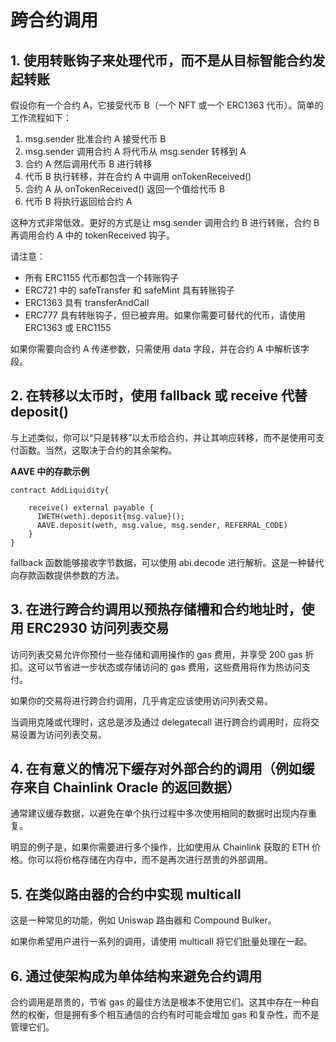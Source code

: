 # **跨合约调用**

## **1. 使用转账钩子来处理代币，而不是从目标智能合约发起转账**

假设你有一个合约 A，它接受代币 B（一个 NFT 或一个 ERC1363 代币）。简单的工作流程如下：

1. msg.sender 批准合约 A 接受代币 B
2. msg.sender 调用合约 A 将代币从 msg.sender 转移到 A
3. 合约 A 然后调用代币 B 进行转移
4. 代币 B 执行转移，并在合约 A 中调用 onTokenReceived()
5. 合约 A 从 onTokenReceived() 返回一个值给代币 B
6. 代币 B 将执行返回给合约 A

这种方式非常低效。更好的方式是让 msg.sender 调用合约 B 进行转账，合约 B 再调用合约 A 中的 tokenReceived 钩子。

请注意：

- 所有 ERC1155 代币都包含一个转账钩子
- ERC721 中的 safeTransfer 和 safeMint 具有转账钩子
- ERC1363 具有 transferAndCall
- ERC777 具有转账钩子，但已被弃用。如果你需要可替代的代币，请使用 ERC1363 或 ERC1155

如果你需要向合约 A 传递参数，只需使用 data 字段，并在合约 A 中解析该字段。

## **2. 在转移以太币时，使用 fallback 或 receive 代替 deposit()**

与上述类似，你可以“只是转移”以太币给合约，并让其响应转移，而不是使用可支付函数。当然，这取决于合约的其余架构。

**AAVE 中的存款示例**

```
contract AddLiquidity{

    receive() external payable {
      IWETH(weth).deposit{msg.value}();
      AAVE.deposit(weth, msg.value, msg.sender, REFERRAL_CODE)
    }
}
```

fallback 函数能够接收字节数据，可以使用 abi.decode 进行解析。这是一种替代向存款函数提供参数的方法。

## **3. 在进行跨合约调用以预热存储槽和合约地址时，使用 ERC2930 访问列表交易**

访问列表交易允许你预付一些存储和调用操作的 gas 费用，并享受 200 gas 折扣。这可以节省进一步状态或存储访问的 gas 费用，这些费用将作为热访问支付。

如果你的交易将进行跨合约调用，几乎肯定应该使用访问列表交易。

当调用克隆或代理时，这总是涉及通过 delegatecall 进行跨合约调用时，应将交易设置为访问列表交易。

## **4. 在有意义的情况下缓存对外部合约的调用（例如缓存来自 Chainlink Oracle 的返回数据）**

通常建议缓存数据，以避免在单个执行过程中多次使用相同的数据时出现内存重复。

明显的例子是，如果你需要进行多个操作，比如使用从 Chainlink 获取的 ETH 价格。你可以将价格存储在内存中，而不是再次进行昂贵的外部调用。

## **5. 在类似路由器的合约中实现 multicall**

这是一种常见的功能，例如 Uniswap 路由器和 Compound Bulker。

如果你希望用户进行一系列的调用，请使用 multicall 将它们批量处理在一起。

## **6. 通过使架构成为单体结构来避免合约调用**

合约调用是昂贵的，节省 gas 的最佳方法是根本不使用它们。这其中存在一种自然的权衡，但是拥有多个相互通信的合约有时可能会增加 gas 和复杂性，而不是管理它们。
